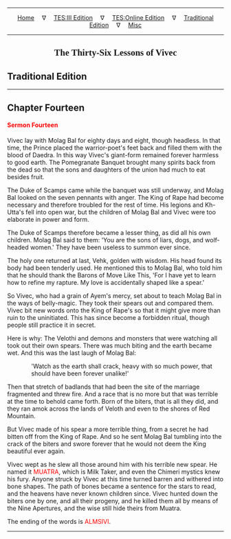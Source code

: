 
---

<!--- Jekyll Page Links -->

<center>
<a href="../../../index.html">Home</a>
&emsp;&nabla;&emsp;
<a href="../../index-tes3.html">TES:III Edition</a>
&emsp;&nabla;&emsp;
<a href="../../index-teso.html">TES:Online Edition</a>
&emsp;&nabla;&emsp;
<a href="../../index-traditional.html">Traditional Edition</a>
&emsp;&nabla;&emsp;
<a href="../../index-misc.html">Misc</a>
</center>

<!--- Markdown Body Below: -->

---

<center>
<h2><span style="font-family:Georgia">The Thirty-Six Lessons of Vivec</span></h2>
</center>

## Traditional Edition

---

## Chapter Fourteen

#### <span style="color:red">Sermon Fourteen</span>

Vivec lay with Molag Bal for eighty days and eight, though headless. In that time, the Prince placed the warrior-poet's feet back and filled them with the blood of Daedra. In this way Vivec's giant-form remained forever harmless to good earth. The Pomegranate Banquet brought many spirits back from the dead so that the sons and daughters of the union had much to eat besides fruit.

The Duke of Scamps came while the banquet was still underway, and Molag Bal looked on the seven pennants with anger. The King of Rape had become necessary and therefore troubled for the rest of time. His legions and Kh-Utta's fell into open war, but the children of Molag Bal and Vivec were too elaborate in power and form.

The Duke of Scamps therefore became a lesser thing, as did all his own children. Molag Bal said to them: 'You are the sons of liars, dogs, and wolf-headed women.' They have been useless to summon ever since.

The holy one returned at last, Vehk, golden with wisdom. His head found its body had been tenderly used. He mentioned this to Molag Bal, who told him that he should thank the Barons of Move Like This, 'For I have yet to learn how to refine my rapture. My love is accidentally shaped like a spear.'

So Vivec, who had a grain of Ayem's mercy, set about to teach Molag Bal in the ways of belly-magic. They took their spears out and compared them. Vivec bit new words onto the King of Rape's so that it might give more than ruin to the uninitiated. This has since become a forbidden ritual, though people still practice it in secret.

Here is why: The Velothi and demons and monsters that were watching all took out their own spears. There was much biting and the earth became wet. And this was the last laugh of Molag Bal:

<span style="display:inline-block;padding-left:4em">'Watch as the earth shall crack, heavy with so much power, that should have been forever unalike!'</span>

Then that stretch of badlands that had been the site of the marriage fragmented and threw fire. And a race that is no more but that was terrible at the time to behold came forth. Born of the biters, that is all they did, and they ran amok across the lands of Veloth and even to the shores of Red Mountain.

But Vivec made of his spear a more terrible thing, from a secret he had bitten off from the King of Rape. And so he sent Molag Bal tumbling into the crack of the biters and swore forever that he would not deem the King beautiful ever again.

Vivec wept as he slew all those around him with his terrible new spear. He named it
<span style="color:red">MUATRA</span>,
which is Milk Taker, and even the Chimeri mystics knew his fury. Anyone struck by Vivec at this time turned barren and withered into bone shapes. The path of bones became a sentence for the stars to read, and the heavens have never known children since. Vivec hunted down the biters one by one, and all their progeny, and he killed them all by means of the Nine Apertures, and the wise still hide theirs from Muatra.

The ending of the words is
<span style="color:red">ALMSIVI</span>.

---
